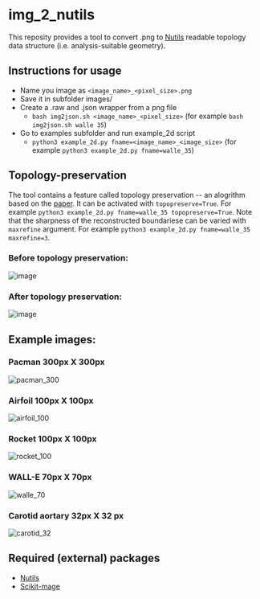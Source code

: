 # img_2_nutils
This reposity provides a tool to convert .png to [Nutils](https://github.com/evalf/nutils) readable topology data structure (i.e. analysis-suitable geometry).

## Instructions for usage
- Name you image as `<image_name>_<pixel_size>.png` 
- Save it in subfolder images/
- Create a .raw and .json wrapper from a png file
    - `bash img2json.sh <image_name>_<pixel_size>` (for example `bash img2json.sh walle 35`)
- Go to examples subfolder and run example_2d script
    - `python3 example_2d.py fname=<image_name>_<image_size>` (for example `python3 example_2d.py fname=walle_35`)

## Topology-preservation
The tool contains a feature called topology preservation -- an alogrithm based on the [paper](https://doi.org/10.1016/j.cma.2022.114648). It can be activated with `topopreserve=True`. For example `python3 example_2d.py fname=walle_35 topopreserve=True`. Note that the sharpness of the reconstructed boundariese can be varied with `maxrefine` argument. For example `python3 example_2d.py fname=walle_35 maxrefine=3`.

### Before topology preservation:
![image](https://user-images.githubusercontent.com/33148729/214567864-4230b06a-630f-4255-a405-32612ea4c553.png)
### After topology preservation:
![image](https://user-images.githubusercontent.com/33148729/214567723-c28b9b64-ae5e-4310-a048-59d10c26a957.png)

## Example images:
### Pacman 300px X 300px
![pacman_300](https://user-images.githubusercontent.com/33148729/214568005-0beb9cb5-b2d5-44e8-b99e-56593f50e16a.png)
### Airfoil 100px X 100px
![airfoil_100](https://user-images.githubusercontent.com/33148729/214570382-caea3272-079a-4ab5-ae68-51c40c76ef18.png)
### Rocket 100px X 100px
![rocket_100](https://user-images.githubusercontent.com/33148729/214568017-eedd286f-6fa0-494f-910a-5161d52b8b11.png)
### WALL-E 70px X 70px
![walle_70](https://user-images.githubusercontent.com/33148729/214568039-c203cd85-f17f-498a-a8e7-b717704bd88c.png)
### Carotid aortary 32px X 32 px
![carotid_32](https://user-images.githubusercontent.com/33148729/214570436-5ff1c587-4e65-4afd-8b3b-535b572a03f6.png)

## Required (external) packages
- [Nutils](https://github.com/evalf/nutils)
- [Scikit-mage](https://github.com/scikit-image/scikit-image)
